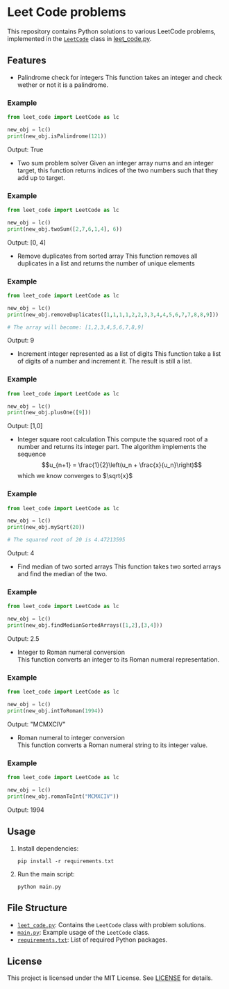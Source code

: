 # Leet Code problems

This repository contains Python solutions to various LeetCode problems, implemented in the [`LeetCode`](leet_code.py) class in [leet_code.py](leet_code.py).

## Features

- Palindrome check for integers
This function takes an integer and check wether or not it is a palindrome. 
### Example
```python
from leet_code import LeetCode as lc

new_obj = lc()
print(new_obj.isPalindrome(121))
```
Output: True

- Two sum problem solver
Given an integer array nums and an integer target, this function returns indices of the two numbers such that they add up to target.
### Example
```python
from leet_code import LeetCode as lc

new_obj = lc()
print(new_obj.twoSum([2,7,6,1,4], 6))
```
Output: [0, 4]

- Remove duplicates from sorted array
This function removes all duplicates in a list and returns the number of unique elements 
### Example
```python
from leet_code import LeetCode as lc

new_obj = lc()
print(new_obj.removeDuplicates([1,1,1,1,2,2,3,3,4,4,5,6,7,7,8,8,9]))

# The array will become: [1,2,3,4,5,6,7,8,9]
```
Output: 9
- Increment integer represented as a list of digits
This function take a list of digits of a number and increment it. The result is still a list.
### Example
```python
from leet_code import LeetCode as lc

new_obj = lc()
print(new_obj.plusOne([9]))
```
Output: [1,0]
- Integer square root calculation
This compute the squared root of a number and returns its integer part. The algorithm implements the sequence
$$u_{n+1} = \frac{1}{2}\left(u_n + \frac{x}{u_n}\right)$$ which we know converges to $\sqrt{x}$
### Example
```python
from leet_code import LeetCode as lc

new_obj = lc()
print(new_obj.mySqrt(20))

# The squared root of 20 is 4.47213595  
```
Output: 4
- Find median of two sorted arrays
This function takes two sorted arrays and find the median of the two.
### Example
```python
from leet_code import LeetCode as lc

new_obj = lc()
print(new_obj.findMedianSortedArrays([1,2],[3,4]))
```
Output: 2.5

- Integer to Roman numeral conversion  
This function converts an integer to its Roman numeral representation.  
### Example
```python
from leet_code import LeetCode as lc

new_obj = lc()
print(new_obj.intToRoman(1994))
```
Output: "MCMXCIV"

- Roman numeral to integer conversion  
This function converts a Roman numeral string to its integer value.  
### Example
```python
from leet_code import LeetCode as lc

new_obj = lc()
print(new_obj.romanToInt("MCMXCIV"))
```
Output: 1994

## Usage

1. Install dependencies:
    ```
    pip install -r requirements.txt
    ```

2. Run the main script:
    ```
    python main.py
    ```

## File Structure

- [`leet_code.py`](leet_code.py): Contains the `LeetCode` class with problem solutions.
- [`main.py`](main.py): Example usage of the `LeetCode` class.
- [`requirements.txt`](requirements.txt): List of required Python packages.

## License

This project is licensed under the MIT License. See [LICENSE](LICENSE) for details.